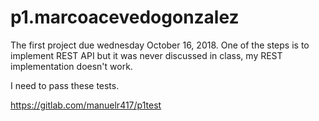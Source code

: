 # p1.marcoacevedogonzalez
The first project due wednesday October 16, 2018. One of the steps is to implement REST API but it was never discussed in class, my REST implementation doesn't work.



I need to pass these tests.

https://gitlab.com/manuelr417/p1test
